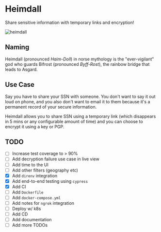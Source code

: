 # Heimdall

Share sensitive information with temporary links and encryption!

![heimdall](https://media4.giphy.com/media/xE1QISPzqbUek/giphy.gif)

## Naming

Heimdall (pronounced _Haim-Doll_) in norse mythology is the "ever-vigilant" god
who guards Bifrost (pronounced _Byff-Rost_), the rainbow bridge that leads to
Asgard.

## Use Case

Say you have to share your SSN with someone. You don't want to say it out loud
on phone, and you also don't want to email it to them because it's a permanent
record of your secure information.

Heimdall allows you to share SSN using a temporary link (which disappears in
5 mins or any configurable amount of time) and you can choose to encrypt it
using a key or PGP.

## TODO

- [ ] Increase test coverage to > 90%
- [ ] Add decryption failure use case in live view
- [ ] Add time to the UI
- [ ] Add other filters (geography etc)
- [X] Add `direnv` integration
- [X] Add end-to-end testing using `cypress`
- [X] Add CI
- [ ] Add `Dockerfile`
- [ ] Add `docker-compose.yml`
- [ ] Add notes for `ngrok` integration
- [ ] Deploy w/ k8s
- [ ] Add CD
- [ ] Add documentation
- [ ] Add more TODOs
